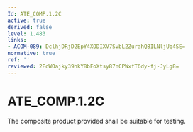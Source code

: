 ```yaml
---
Id: ATE_COMP.1.2C
active: true
derived: false
level: 1.483
links:
- ACOM-089: DclhjDRjD2EpY4XODIXV7SvbL2ZurahQ8ILNljUq4SE=
normative: true
ref: ''
reviewed: 2PdWOajky39hkY8bFoXtsy87nCPWxfT6dy-fj-JyLg8=
---
```


# ATE_COMP.1.2C

The composite product provided shall be suitable for testing.